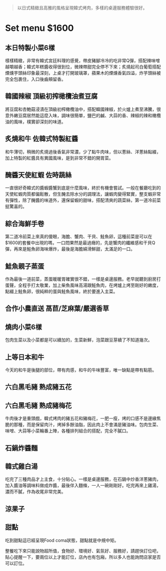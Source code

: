 > 以日式精緻且高雅的風格呈現韓式烤肉，多樣的桌邊服務體驗很好。
# Set menu $1600
## 本日特製小菜6樣
樣樣精緻，非常有韓式宮廷料理的感覺，帶皮豬腳冷冷的吃非常Q彈，搭配辣味噌越嚼越香；韓式年糕醬收得很到位，微辣帶甜完全停不下來；炙燒起司白葡萄搭配煙燻芋頭絲印象最深刻，上桌才打開玻璃罩，蘋果木的煙燻香氣四溢，炸芋頭絲被完全包裹住，入口後齒頰留香。 
## 韓國辣椒 頂級初搾橄欖油煮豆腐
將豆腐和杏鮑菇浸漬在頂級初榨橄欖油中，搭配韓國辣椒，於火爐上煮至沸騰，很意外嫩豆腐居然能這麼入味，調味很簡單，鹽巴的鹹、大蒜的香、辣椒的辣和橄欖油的風味，樸實卻深刻的味道。
## 炙燒和牛 佐韓式特製紅醬
和牛薄切，稍微的炙燒過後香氣非常濃，少了點牛肉味，但以蔥絲、洋蔥絲點綴，加上特製的紅醬具有異國風味，是到非常不錯的開胃菜。
## 醃醬天使紅蝦 佐時蔬絲
一直很好奇韓式的醬蝦醬蟹到底是什麼風味，終於有機會嘗試。一般在餐廳吃到的天使紅蝦肉質都偏鬆散，但生醃去除水分的調理法，讓蝦肉變得緊實，整支蝦非常有彈性，除了醃醬的味道外，還保留蝦的甜味，搭配清爽的蔬菜絲，第一道冷前菜挺驚喜的。
## 綜合海鮮手卷
第二道冷前菜上來真的傻眼，海膽、蟹肉、干貝、鮭魚卵，這種前菜是可以在$1600的套餐中出現的嗎，一口悶果然是最過癮的，先是蟹肉的纖維感和干貝Q彈，再來是鮭魚卵海味爆炸，最後是海膽綿滑鮮甜，太滿足的一口。
## 鮭魚親子蒸蛋
作為最後一道前菜，蒸蛋暖暖胃確實很不錯，一樣是桌邊服務。老早就聽到廚房打蛋聲，全程手打太敬業，加上柴魚風味高湯跟鮭魚肉，在烤爐上烤至剛好的嫩度，點綴上鮭魚卵，很純粹的蛋與鮭魚風味，終於要進入主菜。
## 合作小農直送 萵苣/芝麻葉/嚴選香草
## 燒肉小菜6樣
包肉生菜以及小菜都是可以續加的，生菜新鮮，泡菜跟豆芽續了不知道幾次。
## 上等日本和牛
今天的和牛是後腿的部位，帶有肉感，和牛的牛味豐富，唯一缺點是帶有點筋。
## 六白黑毛豬 熟成豬五花
## 六白黑毛豬 熟成豬梅花
牛肉後才是重頭戲，韓式烤肉的豬五花和豬梅花，一肥一瘦，烤的口感不是邊緣焦脆的那種，而是保留肉汁，烤掉多餘油脂，因此肉上不會滿是豬油味。包肉生菜、味噌、大蒜等小菜輪番上陣，各種排列組合的搭配，完全不膩口。
## 石鍋炸醬麵
## 韓式雞白湯
吃完了三種肉品才上主食，十分貼心。一樣是桌邊服務，在石鍋中炒香洋蔥豬肉，加入醬油等調味料做成炸醬，最後伴入麵條，一人一碗剛剛好。吃完再來上雞湯，濃而不膩，作為收尾非常完美。
## 涼果子
## 甜點
吃到甜點這已經呈現Food coma狀態，甜點就是中規中矩。

整餐吃下來只能說物超所值，食物好、環境好、氣氛好、服務好，請趕快訂位吧，貼心提醒一下，要兩位以上才能訂位，店內也有包廂，所以多人也能詢問店家是否可以訂位。